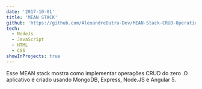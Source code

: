 ```yaml
---
date: '2017-10-01'
title: 'MEAN STACK'
github: 'https://github.com/AlexandreDutra-Dev/MEAN-Stack-CRUD-Operations'
tech:
  - NodeJs
  - JavaScript
  - HTML
  - CSS
showInProjects: true
---
```


Esse MEAN stack mostra como implementar operações CRUD do zero .O aplicativo é criado usando MongoDB, Express, Node.JS e Angular 5. 
